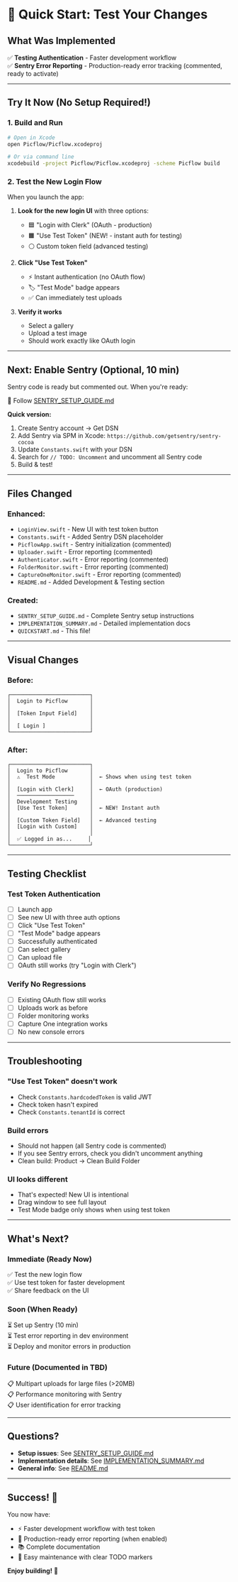 # 🚀 Quick Start: Test Your Changes

## What Was Implemented

✅ **Testing Authentication** - Faster development workflow  
✅ **Sentry Error Reporting** - Production-ready error tracking (commented, ready to activate)

---

## Try It Now (No Setup Required!)

### 1. Build and Run

```bash
# Open in Xcode
open Picflow/Picflow.xcodeproj

# Or via command line
xcodebuild -project Picflow/Picflow.xcodeproj -scheme Picflow build
```

### 2. Test the New Login Flow

When you launch the app:

1. **Look for the new login UI** with three options:
   - 🟦 "Login with Clerk" (OAuth - production)
   - 🟧 "Use Test Token" (NEW! - instant auth for testing)
   - ⚪ Custom token field (advanced testing)

2. **Click "Use Test Token"**
   - ⚡ Instant authentication (no OAuth flow)
   - 🏷️ "Test Mode" badge appears
   - ✅ Can immediately test uploads

3. **Verify it works**
   - Select a gallery
   - Upload a test image
   - Should work exactly like OAuth login

---

## Next: Enable Sentry (Optional, 10 min)

Sentry code is ready but commented out. When you're ready:

📖 Follow [SENTRY_SETUP_GUIDE.md](SENTRY_SETUP_GUIDE.md)

**Quick version:**
1. Create Sentry account → Get DSN
2. Add Sentry via SPM in Xcode: `https://github.com/getsentry/sentry-cocoa`
3. Update `Constants.swift` with your DSN
4. Search for `// TODO: Uncomment` and uncomment all Sentry code
5. Build & test!

---

## Files Changed

### Enhanced:
- `LoginView.swift` - New UI with test token button
- `Constants.swift` - Added Sentry DSN placeholder
- `PicflowApp.swift` - Sentry initialization (commented)
- `Uploader.swift` - Error reporting (commented)
- `Authenticator.swift` - Error reporting (commented)
- `FolderMonitor.swift` - Error reporting (commented)
- `CaptureOneMonitor.swift` - Error reporting (commented)
- `README.md` - Added Development & Testing section

### Created:
- `SENTRY_SETUP_GUIDE.md` - Complete Sentry setup instructions
- `IMPLEMENTATION_SUMMARY.md` - Detailed implementation docs
- `QUICKSTART.md` - This file!

---

## Visual Changes

### Before:
```
┌─────────────────────────┐
│  Login to Picflow       │
│                         │
│  [Token Input Field]    │
│                         │
│  [ Login ]              │
└─────────────────────────┘
```

### After:
```
┌─────────────────────────┐
│  Login to Picflow       │
│  ⚠️  Test Mode           │  ← Shows when using test token
│                         │
│  [Login with Clerk]     │  ← OAuth (production)
│  ──────────────────     │
│  Development Testing    │
│  [Use Test Token]       │  ← NEW! Instant auth
│                         │
│  [Custom Token Field]   │  ← Advanced testing
│  [Login with Custom]    │
│                         │
│  ✅ Logged in as...     │
└─────────────────────────┘
```

---

## Testing Checklist

### Test Token Authentication
- [ ] Launch app
- [ ] See new UI with three auth options
- [ ] Click "Use Test Token"
- [ ] "Test Mode" badge appears
- [ ] Successfully authenticated
- [ ] Can select gallery
- [ ] Can upload file
- [ ] OAuth still works (try "Login with Clerk")

### Verify No Regressions
- [ ] Existing OAuth flow still works
- [ ] Uploads work as before
- [ ] Folder monitoring works
- [ ] Capture One integration works
- [ ] No new console errors

---

## Troubleshooting

### "Use Test Token" doesn't work
- Check `Constants.hardcodedToken` is valid JWT
- Check token hasn't expired
- Check `Constants.tenantId` is correct

### Build errors
- Should not happen (all Sentry code is commented)
- If you see Sentry errors, check you didn't uncomment anything
- Clean build: Product → Clean Build Folder

### UI looks different
- That's expected! New UI is intentional
- Drag window to see full layout
- Test Mode badge only shows when using test token

---

## What's Next?

### Immediate (Ready Now)
✅ Test the new login flow  
✅ Use test token for faster development  
✅ Share feedback on the UI  

### Soon (When Ready)
⏳ Set up Sentry (10 min)  
⏳ Test error reporting in dev environment  
⏳ Deploy and monitor errors in production  

### Future (Documented in TBD)
📋 Multipart uploads for large files (>20MB)  
📋 Performance monitoring with Sentry  
📋 User identification for error tracking  

---

## Questions?

- **Setup issues**: See [SENTRY_SETUP_GUIDE.md](SENTRY_SETUP_GUIDE.md)
- **Implementation details**: See [IMPLEMENTATION_SUMMARY.md](IMPLEMENTATION_SUMMARY.md)
- **General info**: See [README.md](README.md)

---

## Success! 🎉

You now have:
- ⚡ Faster development workflow with test token
- 🐛 Production-ready error reporting (when enabled)
- 📚 Complete documentation
- 🔧 Easy maintenance with clear TODO markers

**Enjoy building!** 🚀

